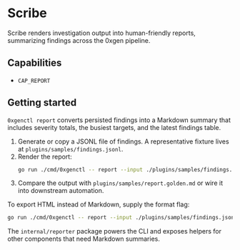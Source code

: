# Scribe

Scribe renders investigation output into human-friendly reports, summarizing findings across the 0xgen pipeline.

## Capabilities
- `CAP_REPORT`

## Getting started

`0xgenctl report` converts persisted findings into a Markdown summary that includes severity totals, the busiest targets, and the latest findings table.

1. Generate or copy a JSONL file of findings. A representative fixture lives at `plugins/samples/findings.jsonl`.
2. Render the report:
   ```bash
   go run ./cmd/0xgenctl -- report --input ./plugins/samples/findings.jsonl --out ./out/report.md
   ```
3. Compare the output with `plugins/samples/report.golden.md` or wire it into downstream automation.

To export HTML instead of Markdown, supply the format flag:

```bash
go run ./cmd/0xgenctl -- report --input ./plugins/samples/findings.jsonl --format html --out ./out/report.html
```

The `internal/reporter` package powers the CLI and exposes helpers for other components that need Markdown summaries.
